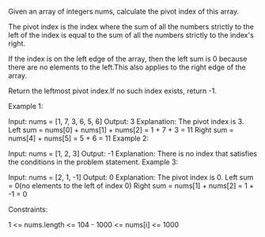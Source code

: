 Given an array of integers nums, calculate the pivot index of this array.

The pivot index is the index where the sum of all the numbers strictly to the left of the index is equal to the sum of all the numbers strictly to the index's right.

If the index is on the left edge of the array, then the left sum is 0 because there are no elements to the left.This also applies to the right edge of the array.

Return the leftmost pivot index.If no such index exists, return -1.

 

Example 1:

Input: nums = [1, 7, 3, 6, 5, 6]
Output: 3
Explanation:
The pivot index is 3.
Left sum = nums[0] + nums[1] + nums[2] = 1 + 7 + 3 = 11
Right sum = nums[4] + nums[5] = 5 + 6 = 11
Example 2:

Input: nums = [1, 2, 3]
Output: -1
Explanation:
There is no index that satisfies the conditions in the problem statement.
    Example 3:

Input: nums = [2, 1, -1]
Output: 0
Explanation:
The pivot index is 0.
Left sum = 0(no elements to the left of index 0)
Right sum = nums[1] + nums[2] = 1 + -1 = 0


Constraints:

1 <= nums.length <= 104
    - 1000 <= nums[i] <= 1000
